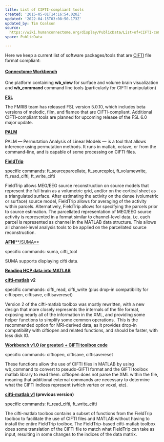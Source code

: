```yaml
---
title: List of CIFTI-compliant tools
created: '2015-05-01T14:16:54.020Z'
updated: '2022-04-15T03:08:50.173Z'
updated_by: Tim Coalson
source: 
  https://wiki.humanconnectome.org/display/PublicData/List+of+CIFTI-compliant+tools
space: PublicData

---
```

Here we keep a current list of software packages/tools that are [CIFTI](http://www.nitrc.org/projects/cifti/) file format compliant:

#### [Connectome Workbench](http://humanconnectome.org/software/get-connectome-workbench.html)

One platform containing **wb\_view** for surface and volume brain visualization and **wb\_command** command line tools (particularly for CIFTI manipulation)

**[FSL](http://fsl.fmrib.ox.ac.uk/fsl/fslwiki/)**

The FMRIB team has released FSL version 5.0.10, which includes beta versions of melodic, film, and flameo that are CIFTI-compliant. Additional CIFTI-compliant tools are planned for upcoming release of the FSL 6.0 major update.

**[PALM](http://fsl.fmrib.ox.ac.uk/fsl/fslwiki/PALM)**

PALM — Permutation Analysis of Linear Models — is a tool that allows inference using permutation methods. It runs in matlab, octave, or from the command-line, and is capable of some processing on CIFTI files.

**[FieldTrip](http://www.fieldtriptoolbox.org/)**

specific commands: ft\_sourceparcellate, ft\_sourceplot, ft\_volumewrite, ft\_read\_cifti, ft\_write\_cifti

FieldTrip allows MEG/EEG source reconstruction on source models that represent the full brain as a volumetric grid, and/or on the cortical sheet as a triangulated surface. After estimating the activity on the dense (volumetric or surface) source model, FieldTrip allows for averaging of the activity within parcels. Alternatively, FieldTrip allows for specifying the parcels prior to source estimation. The parcellated representation of MEG/EEG source activity is represented in a format similar to channel-level data, i.e. each parcel is represented as channel in the MATLAB data structure. This allows all channel-level analysis tools to be applied on the parcellated source reconstruction.

[**AFNI****/SUMA**](https://afni.nimh.nih.gov/)

specific commands: suma, cifti\_tool

SUMA supports displaying cifti data.

  


**[Reading HCP data into MATLAB](./HCP%20Users%20FAQ.md)**

**[cifti-matlab](https://github.com/Washington-University/cifti-matlab) v2**

specific commands: cifti\_read, cifti\_write (plus drop-in compatibility for ciftiopen, ciftisave, ciftisavereset)

Version 2 of the cifti-matlab toolbox was mostly rewritten, with a new design that more closely represents the internals of the file format, exposing nearly all of the information in the XML, and providing some helper functions to simplify some common operations.  This is the recommended option for MRI-derived data, as it provides drop-in compatibility with ciftiopen and related functions, and should be faster, with less disk IO.  


**[Workbench v1.0 (or greater) + GIFTI toolbox code](./HCP%20Users%20FAQ#HCPUsersFAQ-2.HowdoyougetCIFTIfilesintoMATLAB?.md)**

specific commands: ciftiopen, ciftisave, ciftisavereset

These functions allow the use of CIFTI files in MATLAB by using wb\_command to convert to pseudo-GIFTI format and the GIFTI toolbox matlab library to read them. ciftiopen does not parse the XML within the file, meaning that additional external commands are necessary to determine what the CIFTI indices represent (which vertex or voxel, etc).

**[cifti-matlab v1](https://github.com/Washington-University/cifti-matlab/releases/tag/v1-final) (previous version)**

specific commands: ft\_read\_cifti, ft\_write\_cifti

The cifti-matlab toolbox contains a subset of functions from the FieldTrip toolbox to facilitate the use of CIFTI files and MATLAB without having to install the entire FieldTrip toolbox. The FieldTrip-based cifti-matlab toolbox does some translation of the CIFTI file to match what FieldTrip can take as input, resulting in some changes to the indices of the data matrix.

  


  


  


